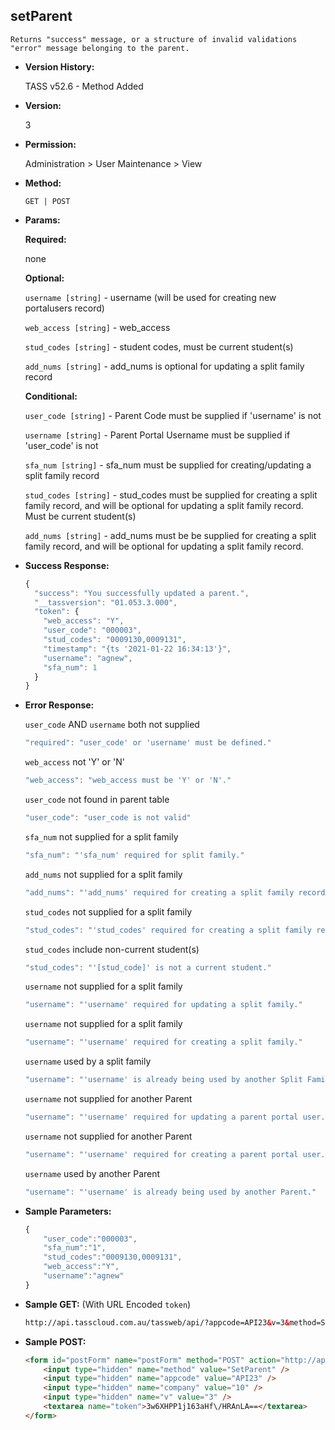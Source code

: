 **setParent**
----
	Returns "success" message, or a structure of invalid validations "error" message belonging to the parent.

* **Version History:**

	TASS v52.6 - Method Added

* **Version:**

	3

* **Permission:**

   Administration > User Maintenance > View

* **Method:**

	`GET | POST`
  
* **Params:**

   **Required:**
 
    none

   **Optional:**

    `username [string]` - username (will be used for creating new portalusers record)

    `web_access [string]` - web_access

    `stud_codes [string]` - student codes, must be current student(s)

    `add_nums [string]` - add_nums is optional for updating a split family record

   **Conditional:**

    `user_code [string]` - Parent Code must be supplied if 'username' is not

    `username [string]` - Parent Portal Username must be supplied if 'user_code' is not

    `sfa_num [string]` - sfa_num must be supplied for creating/updating a split family record

    `stud_codes [string]` - stud_codes must be supplied for creating a split family record, and will be optional for updating a split family record. Must be current student(s)

    `add_nums [string]` - add_nums must be be supplied for creating a split family record, and will be optional for updating a split family record.

* **Success Response:**

    ```javascript
    {
      "success": "You successfully updated a parent.",
      "__tassversion": "01.053.3.000",
      "token": {
        "web_access": "Y",
        "user_code": "000003",
        "stud_codes": "0009130,0009131",
        "timestamp": "{ts '2021-01-22 16:34:13'}",
        "username": "agnew",
        "sfa_num": 1
      }
    }
    ```
 
* **Error Response:**

    `user_code` AND `username` both not supplied
    ```javascript
    "required": "user_code' or 'username' must be defined."
    ```

    `web_access` not 'Y' or 'N'
    ```javascript
    "web_access": "web_access must be 'Y' or 'N'."
    ```

    `user_code` not found in parent table
    ```javascript
    "user_code": "user_code is not valid"
    ```

    `sfa_num` not supplied for a split family
    ```javascript
    "sfa_num": "'sfa_num' required for split family."
    ```

    `add_nums` not supplied for a split family
    ```javascript
    "add_nums": "'add_nums' required for creating a split family record."
    ```

    `stud_codes` not supplied for a split family
    ```javascript
    "stud_codes": "'stud_codes' required for creating a split family record."
    ```

    `stud_codes` include non-current student(s)
    ```javascript
    "stud_codes": "'[stud_code]' is not a current student."
    ```

    `username` not supplied for a split family
    ```javascript
    "username": "'username' required for updating a split family."
    ```

    `username` not supplied for a split family
    ```javascript
    "username": "'username' required for creating a split family."
    ```

    `username` used by a split family
    ```javascript
    "username": "'username' is already being used by another Split Family."
    ```

    `username` not supplied for another Parent
    ```javascript
    "username": "'username' required for updating a parent portal user."
    ```

    `username` not supplied for another Parent
    ```javascript
    "username": "'username' required for creating a parent portal user."
    ```

    `username` used by another Parent
    ```javascript
    "username": "'username' is already being used by another Parent."
    ```
    
* **Sample Parameters:**

	```javascript
	{
        "user_code":"000003",
        "sfa_num":"1",
        "stud_codes":"0009130,0009131",
        "web_access":"Y",
        "username":"agnew"
    }
	```

* **Sample GET:** (With URL Encoded `token`)

	```HTML
	http://api.tasscloud.com.au/tassweb/api/?appcode=API23&v=3&method=SetParent&token=3w6XHPP1j163aHf%2FHRAnLA%3D%3D&company=10
	```
  
* **Sample POST:**

	```HTML
	<form id="postForm" name="postForm" method="POST" action="http://api.tasscloud.com.au/tassweb/api/">
		<input type="hidden" name="method" value="SetParent" />
		<input type="hidden" name="appcode" value="API23" />
		<input type="hidden" name="company" value="10" />
		<input type="hidden" name="v" value="3" />
		<textarea name="token">3w6XHPP1j163aHf\/HRAnLA==</textarea>
	</form>
	```